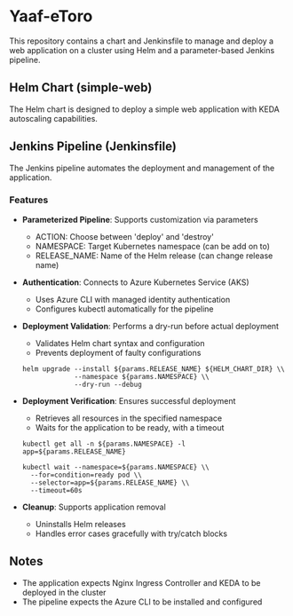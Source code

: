 # Yaaf-eToro

This repository contains a chart and Jenkinsfile to manage and deploy a web application on a cluster using Helm and a parameter-based Jenkins pipeline.

## Helm Chart (simple-web)

The Helm chart is designed to deploy a simple web application with KEDA autoscaling capabilities.

## Jenkins Pipeline (Jenkinsfile)

The Jenkins pipeline automates the deployment and management of the application.

### Features

- **Parameterized Pipeline**: Supports customization via parameters
  - ACTION: Choose between 'deploy' and 'destroy'
  - NAMESPACE: Target Kubernetes namespace (can be add on to)
  - RELEASE_NAME: Name of the Helm release (can change release name)

- **Authentication**: Connects to Azure Kubernetes Service (AKS)
  - Uses Azure CLI with managed identity authentication
  - Configures kubectl automatically for the pipeline

- **Deployment Validation**: Performs a dry-run before actual deployment
  - Validates Helm chart syntax and configuration
  - Prevents deployment of faulty configurations
  ``` 
  helm upgrade --install ${params.RELEASE_NAME} ${HELM_CHART_DIR} \\
               --namespace ${params.NAMESPACE} \\
               --dry-run --debug
  ```

- **Deployment Verification**: Ensures successful deployment
  - Retrieves all resources in the specified namespace
  - Waits for the application to be ready, with a timeout

  ```
  kubectl get all -n ${params.NAMESPACE} -l app=${params.RELEASE_NAME}

  kubectl wait --namespace=${params.NAMESPACE} \\
    --for=condition=ready pod \\
    --selector=app=${params.RELEASE_NAME} \\
    --timeout=60s
  ```

- **Cleanup**: Supports application removal
  - Uninstalls Helm releases
  - Handles error cases gracefully with try/catch blocks

## Notes

- The application expects Nginx Ingress Controller and KEDA to be deployed in the cluster
- The pipeline expects the Azure CLI to be installed and configured